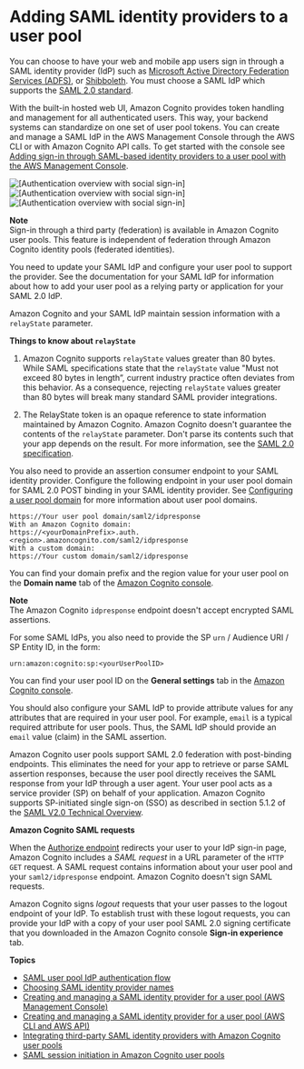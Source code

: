 # Adding SAML identity providers to a user pool<a name="cognito-user-pools-saml-idp"></a>

You can choose to have your web and mobile app users sign in through a SAML identity provider \(IdP\) such as [Microsoft Active Directory Federation Services \(ADFS\)](https://msdn.microsoft.com/en-us/library/bb897402.aspx), or [Shibboleth](http://www.shibboleth.net/)\. You must choose a SAML IdP which supports the [SAML 2\.0 standard](http://saml.xml.org/saml-specifications)\.

With the built\-in hosted web UI, Amazon Cognito provides token handling and management for all authenticated users\. This way, your backend systems can standardize on one set of user pool tokens\. You can create and manage a SAML IdP in the AWS Management Console through the AWS CLI or with Amazon Cognito API calls\. To get started with the console see [Adding sign\-in through SAML\-based identity providers to a user pool with the AWS Management Console](https://docs.aws.amazon.com/cognito/latest/developerguide/cognito-user-pools-configuring-federation-with-saml-2-0-idp.html)\.

![\[Authentication overview with social sign-in\]](http://docs.aws.amazon.com/cognito/latest/developerguide/)![\[Authentication overview with social sign-in\]](http://docs.aws.amazon.com/cognito/latest/developerguide/)![\[Authentication overview with social sign-in\]](http://docs.aws.amazon.com/cognito/latest/developerguide/)

**Note**  
Sign\-in through a third party \(federation\) is available in Amazon Cognito user pools\. This feature is independent of federation through Amazon Cognito identity pools \(federated identities\)\.

You need to update your SAML IdP and configure your user pool to support the provider\. See the documentation for your SAML IdP for information about how to add your user pool as a relying party or application for your SAML 2\.0 IdP\.

Amazon Cognito and your SAML IdP maintain session information with a `relayState` parameter\.

**Things to know about `relayState`**

1. Amazon Cognito supports `relayState` values greater than 80 bytes\. While SAML specifications state that the `relayState` value "Must not exceed 80 bytes in length”, current industry practice often deviates from this behavior\. As a consequence, rejecting `relayState` values greater than 80 bytes will break many standard SAML provider integrations\.

1. The RelayState token is an opaque reference to state information maintained by Amazon Cognito\. Amazon Cognito doesn't guarantee the contents of the `relayState` parameter\. Don't parse its contents such that your app depends on the result\. For more information, see the [SAML 2\.0 specification](http://docs.oasis-open.org/security/saml/Post2.0/sstc-saml-tech-overview-2.0.html)\.

You also need to provide an assertion consumer endpoint to your SAML identity provider\. Configure the following endpoint in your user pool domain for SAML 2\.0 POST binding in your SAML identity provider\. See [Configuring a user pool domain](cognito-user-pools-assign-domain.md) for more information about user pool domains\.

```
https://Your user pool domain/saml2/idpresponse
With an Amazon Cognito domain:
https://<yourDomainPrefix>.auth.<region>.amazoncognito.com/saml2/idpresponse
With a custom domain:
https://Your custom domain/saml2/idpresponse
```

You can find your domain prefix and the region value for your user pool on the **Domain name** tab of the [Amazon Cognito console](https://console.aws.amazon.com/cognito/home)\.

**Note**  
The Amazon Cognito `idpresponse` endpoint doesn't accept encrypted SAML assertions\.

For some SAML IdPs, you also need to provide the SP `urn` / Audience URI / SP Entity ID, in the form:

```
urn:amazon:cognito:sp:<yourUserPoolID>
```

You can find your user pool ID on the **General settings** tab in the [Amazon Cognito console](https://console.aws.amazon.com/cognito/home)\.

You should also configure your SAML IdP to provide attribute values for any attributes that are required in your user pool\. For example, `email` is a typical required attribute for user pools\. Thus, the SAML IdP should provide an `email` value \(claim\) in the SAML assertion\.

Amazon Cognito user pools support SAML 2\.0 federation with post\-binding endpoints\. This eliminates the need for your app to retrieve or parse SAML assertion responses, because the user pool directly receives the SAML response from your IdP through a user agent\. Your user pool acts as a service provider \(SP\) on behalf of your application\. Amazon Cognito supports SP\-initiated single sign\-on \(SSO\) as described in section 5\.1\.2 of the [SAML V2\.0 Technical Overview](http://docs.oasis-open.org/security/saml/Post2.0/sstc-saml-tech-overview-2.0-cd-02.html#5.1.2.SP-Initiated%20SSO:%20%20Redirect/POST%20Bindings|outline)\.

**Amazon Cognito SAML requests**

When the [Authorize endpoint](authorization-endpoint.md) redirects your user to your IdP sign\-in page, Amazon Cognito includes a *SAML request* in a URL parameter of the `HTTP GET` request\. A SAML request contains information about your user pool and your `saml2/idpresponse` endpoint\. Amazon Cognito doesn't sign SAML requests\.

Amazon Cognito signs *logout* requests that your user passes to the logout endpoint of your IdP\. To establish trust with these logout requests, you can provide your IdP with a copy of your user pool SAML 2\.0 signing certificate that you downloaded in the Amazon Cognito console **Sign\-in experience** tab\.

**Topics**
+ [SAML user pool IdP authentication flow](cognito-user-pools-saml-idp-authentication.md)
+ [Choosing SAML identity provider names](cognito-user-pools-managing-saml-idp-naming.md)
+ [Creating and managing a SAML identity provider for a user pool \(AWS Management Console\)](cognito-user-pools-managing-saml-idp-console.md)
+ [Creating and managing a SAML identity provider for a user pool \(AWS CLI and AWS API\)](cognito-user-pools-managing-saml-idp-cli-api.md)
+ [Integrating third\-party SAML identity providers with Amazon Cognito user pools](cognito-user-pools-integrating-3rd-party-saml-providers.md)
+ [SAML session initiation in Amazon Cognito user pools](cognito-user-pools-SAML-session-initiation.md)